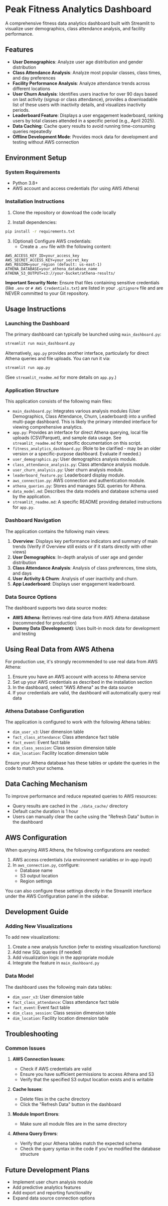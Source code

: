 # Peak Fitness Analytics Dashboard

A comprehensive fitness data analytics dashboard built with Streamlit to visualize user demographics, class attendance analysis, and facility performance.

## Features

- **User Demographics**: Analyze user age distribution and gender distribution
- **Class Attendance Analysis**: Analyze most popular classes, class times, and day preferences
- **Facility Performance Analysis**: Analyze attendance trends across different locations
- **User Churn Analysis**: Identifies users inactive for over 90 days based on last activity (signup or class attendance), provides a downloadable list of these users with inactivity details, and visualizes inactivity periods.
- **Leaderboard Feature**: Displays a user engagement leaderboard, ranking users by total classes attended in a specific period (e.g., April 2025).
- **Data Caching**: Cache query results to avoid running time-consuming queries repeatedly
- **Offline Development Mode**: Provides mock data for development and testing without AWS connection

## Environment Setup

### System Requirements

- Python 3.8+
- AWS account and access credentials (for using AWS Athena)

### Installation Instructions

1. Clone the repository or download the code locally

2. Install dependencies:

```bash
pip install -r requirements.txt
```

3. (Optional) Configure AWS credentials:
   - Create a `.env` file with the following content:

```
AWS_ACCESS_KEY_ID=your_access_key
AWS_SECRET_ACCESS_KEY=your_secret_key
AWS_REGION=your_region (default: us-east-1)
ATHENA_DATABASE=your_athena_database_name
ATHENA_S3_OUTPUT=s3://your-bucket/athena-results/
```

**Important Security Note:** Ensure that files containing sensitive credentials (like `.env` or `# AWS Credentials.txt`) are listed in your `.gitignore` file and are NEVER committed to your Git repository.

## Usage Instructions

### Launching the Dashboard

The primary dashboard can typically be launched using `main_dashboard.py`:

```bash
streamlit run main_dashboard.py
```

Alternatively, `app.py` provides another interface, particularly for direct Athena queries and file uploads. You can run it via:

```bash
streamlit run app.py 
```
(See `streamlit_readme.md` for more details on `app.py`.)

### Application Structure

This application consists of the following main files:

- `main_dashboard.py`: Integrates various analysis modules (User Demographics, Class Attendance, Churn, Leaderboard) into a unified multi-page dashboard. This is likely the primary intended interface for viewing comprehensive analytics.
- `app.py`: Provides an interface for direct Athena querying, local file uploads (CSV/Parquet), and sample data usage. See `streamlit_readme.md` for specific documentation on this script.
- `fitness_analytics_dashboard.py`: (Role to be clarified - may be an older version or a specific-purpose dashboard. Evaluate if needed.)
- `user_demographics.py`: User demographics analysis module.
- `class_attendance_analysis.py`: Class attendance analysis module.
- `user_churn_analysis.py`: User churn analysis module.
- `leaderboard_feature.py`: Leaderboard display module.
- `aws_connection.py`: AWS connection and authentication module.
- `athena_queries.py`: Stores and manages SQL queries for Athena.
- `data_model.md`: Describes the data models and database schema used by the application.
- `streamlit_readme.md`: A specific README providing detailed instructions for `app.py`.

### Dashboard Navigation

The application contains the following main views:

1. **Overview**: Displays key performance indicators and summary of main trends (Verify if Overview still exists or if it starts directly with other views)
2. **User Demographics**: In-depth analysis of user age and gender distribution
3. **Class Attendance Analysis**: Analysis of class preferences, time slots, and days
4. **User Activity & Churn**: Analysis of user inactivity and churn.
5. **App Leaderboard**: Displays user engagement leaderboard.

### Data Source Options

The dashboard supports two data source modes:

- **AWS Athena**: Retrieves real-time data from AWS Athena database (recommended for production)
- **Dummy Data (Development)**: Uses built-in mock data for development and testing

## Using Real Data from AWS Athena

For production use, it's strongly recommended to use real data from AWS Athena:

1. Ensure you have an AWS account with access to Athena service
2. Set up your AWS credentials as described in the installation section
3. In the dashboard, select "AWS Athena" as the data source
4. If your credentials are valid, the dashboard will automatically query real data

### Athena Database Configuration

The application is configured to work with the following Athena tables:

- `dim_user_v3`: User dimension table
- `fact_class_attendance`: Class attendance fact table
- `fact_event`: Event fact table
- `dim_class_session`: Class session dimension table
- `dim_location`: Facility location dimension table

Ensure your Athena database has these tables or update the queries in the code to match your schema.

## Data Caching Mechanism

To improve performance and reduce repeated queries to AWS resources:

- Query results are cached in the `./data_cache/` directory
- Default cache duration is 1 hour
- Users can manually clear the cache using the "Refresh Data" button in the dashboard

## AWS Configuration

When querying AWS Athena, the following configurations are needed:

1. AWS access credentials (via environment variables or in-app input)
2. In `aws_connection.py`, configure:
   - Database name
   - S3 output location
   - Region settings

You can also configure these settings directly in the Streamlit interface under the AWS Configuration panel in the sidebar.

## Development Guide

### Adding New Visualizations

To add new visualizations:

1. Create a new analysis function (refer to existing visualization functions)
2. Add new SQL queries (if needed)
3. Add visualization logic in the appropriate module
4. Integrate the feature in `main_dashboard.py`

### Data Model

The dashboard uses the following main data tables:

- `dim_user_v3`: User dimension table
- `fact_class_attendance`: Class attendance fact table
- `fact_event`: Event fact table
- `dim_class_session`: Class session dimension table
- `dim_location`: Facility location dimension table

## Troubleshooting

### Common Issues

1. **AWS Connection Issues**:
   - Check if AWS credentials are valid
   - Ensure you have sufficient permissions to access Athena and S3
   - Verify that the specified S3 output location exists and is writable

2. **Cache Issues**:
   - Delete files in the cache directory
   - Click the "Refresh Data" button in the dashboard

3. **Module Import Errors**:
   - Make sure all module files are in the same directory

4. **Athena Query Errors**:
   - Verify that your Athena tables match the expected schema
   - Check the query syntax in the code if you've modified the database structure

## Future Development Plans

- Implement user churn analysis module
- Add predictive analytics features
- Add export and reporting functionality
- Expand data source connection options 